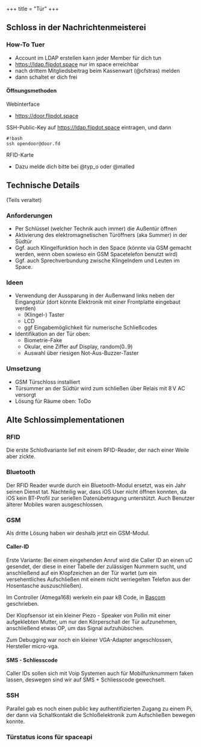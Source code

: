 +++
title = "Tür"
+++

## Schloss in der Nachrichtenmeisterei

### How-To Tuer

- Account im LDAP erstellen kann jeder Member für dich tun
- <https://ldap.flipdot.space> nur im space erreichbar
- nach drittem Mitgliedsbeitrag beim Kassenwart (@cfstras) melden
- dann schaltet er dich frei

#### Öffnungsmethoden

Webinterface

- <https://door.flipdot.space>

SSH-Public-Key auf <https://ldap.flipdot.space> eintragen, und dann

```
#!bash
ssh opendoor@door.fd
```

RFID-Karte

- Dazu melde dich bitte bei @typ_o oder @malled

## Technische Details

(Teils veraltet)

<!-- [{{attachment:schloss.jpg}}](http://flipdot.org/blog/archives/345-Das-Auge-schliesst-mit!.html) -->

### Anforderungen

- Per Schlüssel (welcher Technik auch immer) die Außentür öffnen
- Aktivierung des elektromagnetischen Türöffners (aka Summer) in der Südtür
- Ggf. auch Klingelfunktion hoch in den Space (könnte via GSM gemacht
  werden, wenn oben sowieso ein GSM Spacetelefon benutzt wird)
- Ggf. auch Sprechverbundung zwische Klingelndem und Leuten im Space.

### Ideen

- Verwendung der Aussparung in der Außenwand links neben der
  Eingangstür (dort könnte Elektronik mit einer Frontplatte eingebaut
  werden)
  - (Klingel-) Taster
  - LCD
  - ggf Eingabemöglichkeit für numerische Schließcodes
- Identifikation an der Tür oben:
  - Biometrie-Fake
  - Okular, eine Ziffer auf Display, random(0..9)
  - Auswahl über riesigen Not-Aus-Buzzer-Taster

### Umsetzung

- GSM Türschloss installiert
- Türsummer an der Südtür wird zum schließen über Relais mit 8 V AC versorgt
- Lösung für Räume oben: ToDo

## Alte Schlossimplementationen

### RFID

Die erste Schloßvariante lief mit einem RFID-Reader, der nach einer
Weile aber zickte.

### Bluetooth

Der RFID Reader wurde durch ein Bluetooth-Modul ersetzt, was ein Jahr
seinen Dienst tat. Nachteilig war, dass iOS User nicht öffnen konnten,
da iOS kein BT-Profil zur seriellen Datenübetragung unterstützt. Auch
Benutzer älterer Mobiles waren ausgeschlossen.

### GSM

Als dritte Lösung haben wir deshalb jetzt ein GSM-Modul.

#### Caller-ID

Erste Variante: Bei einem eingehenden Anruf wird die Caller ID an einen
uC gesendet, der diese in einer Tabelle der zulässigen Nummern sucht,
und anschließend auf ein Klopfzeichen an der Tür wartet (um ein
versehentliches Aufschließen mit einem nicht verriegelten Telefon aus
der Hosentasche auszuschließen).

Im Controller (Atmega168) werkeln ein paar kB Code, in
[Bascom](http://www.mcselec.com/index.php?option=com_content&task=view&id=14&Itemid=41)
geschrieben.

Der Klopfsensor ist ein kleiner Piezo - Speaker von Pollin mit einer
aufgeklebten Mutter, um nur den Körperschall der Tür aufzunehmen,
anschließend etwas OP, um das Signal aufzuhübschen.

Zum Debugging war noch ein kleiner VGA-Adapter angeschlossen,
Hersteller micro-vga.

#### SMS - Schliesscode

Caller IDs sollen sich mit Voip Systemen auch für Mobilfunknummern faken
lassen, deswegen sind wir auf SMS + Schliesscode gewechselt.

### SSH

Parallel gab es noch einen public key authentifizierten Zugang zu einem
Pi, der dann via Schaltkontakt die Schloßelektronik zum Aufschließen
bewegen konnte.

### Türstatus icons für spaceapi

<!--
\|\|[geschlossen](attachment:fdclosed.png) \|\|
`{{attachment:fdclosed.png|closed}}`\|\|
\|\|[offen](attachment:fdclosed.png) \|\|
`{{attachment:fdopen.png|open}}`\|\|
-->
